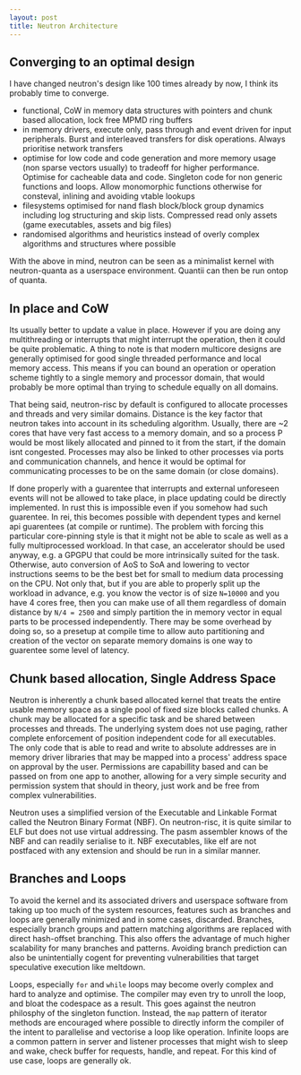 ```yaml
---
layout: post
title: Neutron Architecture
---
```


## Converging to an optimal design

I have changed neutron's design like 100 times already by now, I think its probably time to converge.

- functional, CoW in memory data structures with pointers and chunk based allocation, lock free MPMD ring buffers
- in memory drivers, execute only, pass through and event driven for input peripherals. Burst and interleaved transfers for disk operations. Always prioritise network transfers
- optimise for low code and code generation and more memory usage (non sparse vectors usually) to tradeoff for higher performance. Optimise for cacheable data and code. Singleton code for non generic functions and loops. Allow monomorphic functions otherwise for consteval, inlining and avoiding vtable lookups
- filesystems optimised for nand flash block/block group dynamics including log structuring and skip lists. Compressed read only assets (game executables, assets and big files)
- randomised algorithms and heuristics instead of overly complex algorithms and structures where possible

With the above in mind, neutron can be seen as a minimalist kernel with neutron-quanta as a userspace environment. Quantii can then be run ontop of quanta.

## In place and CoW

Its usually better to update a value in place. However if you are doing any multithreading or interrupts that might interrupt the operation, then it could be quite problematic. A thing to note is that modern multicore designs are generally optimised for good single threaded performance and local memory access. This means if you can bound an operation or operation scheme tightly to a single memory and processor domain, that would probably be more optimal than trying to schedule equally on all domains.

That being said, neutron-risc by default is configured to allocate processes and threads and very similar domains. Distance is the key factor that neutron takes into account in its scheduling algorithm. Usually, there are ~2 cores that have very fast access to a memory domain, and so a process P would be most likely allocated and pinned to it from the start, if the domain isnt congested. Processes may also be linked to other processes via ports and communication channels, and hence it would be optimal for communicating processes to be on the same domain (or close domains).

If done properly with a guarentee that interrupts and external unforeseen events will not be allowed to take place, in place updating could be directly implemented. In rust this is impossible even if you somehow had such guarentee. In rei, this becomes possible with dependent types and kernel api guarentees (at compile or runtime). The problem with forcing this particular core-pinning style is that it might not be able to scale as well as a fully multiprocessed workload. In that case, an accelerator should be used anyway, e.g. a GPGPU that could be more intrinsically suited for the task. Otherwise, auto conversion of AoS to SoA and lowering to vector instructions seems to be the best bet for small to medium data processing on the CPU. Not only that, but if you are able to properly split up the workload in advance, e.g. you know the vector is of size `N=10000` and you have 4 cores free, then you can make use of all them regardless of domain distance by `N/4 = 2500` and simply partition the in memory vector in equal parts to be processed independently. There may be some overhead by doing so, so a presetup at compile time to allow auto partitioning and creation of the vector on separate memory domains is one way to guarentee some level of latency.

## Chunk based allocation, Single Address Space

Neutron is inherently a chunk based allocated kernel that treats the entire usable memory space as a single pool of fixed size blocks called chunks. A chunk may be allocated for a specific task and be shared between processes and threads. The underlying system does not use paging, rather complete enforcement of position independent code for all executables. The only code that is able to read and write to absolute addresses are in memory driver libraries that may be mapped into a process' address space on approval by the user. Permissions are capabillity based and can be passed on from one app to another, allowing for a very simple security and permission system that should in theory, just work and be free from complex vulnerabilities.

Neutron uses a simplified version of the Executable and Linkable Format called the Neutron Binary Format (NBF). On neutron-risc, it is quite similar to ELF but does not use virtual addressing. The pasm assembler knows of the NBF and can readily serialise to it. NBF executables, like elf are not postfaced with any extension and should be run in a similar manner.

## Branches and Loops

To avoid the kernel and its associated drivers and userspace software from taking up too much of the system resources, features such as branches and loops are generally minimized and in some cases, discarded. Branches, especially branch groups and pattern matching algorithms are replaced with direct hash-offset branching. This also offers the advantage of much higher scalability for many branches and patterns. Avoiding branch prediction can also be unintentially cogent for preventing vulnerabilities that target speculative execution like meltdown.

Loops, especially `for` and `while` loops may become overly complex and hard to analyze and optimise. The compiler may even try to unroll the loop, and bloat the codespace as a result. This goes against the neutron philosphy of the singleton function. Instead, the `map` pattern of iterator methods are encouraged where possible to directly inform the compiler of the intent to parallelise and vectorise a loop like operation. Infinite loops are a common pattern in server and listener processes that might wish to sleep and wake, check buffer for requests, handle, and repeat. For this kind of use case, loops are generally ok.  
